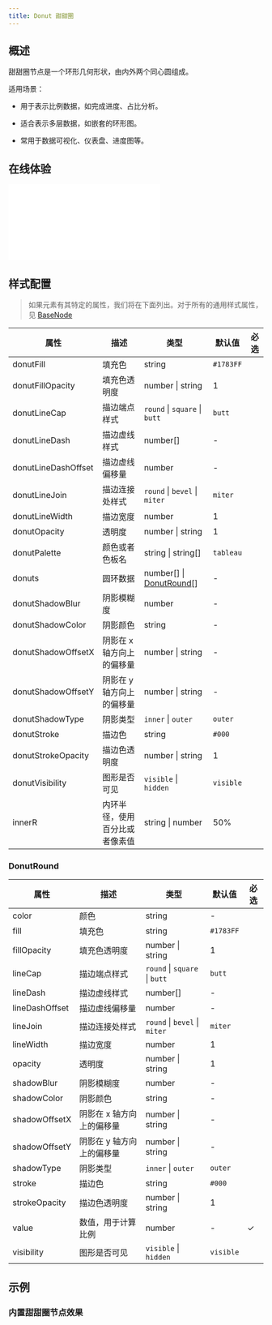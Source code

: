 ```yaml
---
title: Donut 甜甜圈
---
```


## 概述

甜甜圈节点是一个环形几何形状，由内外两个同心圆组成。

适用场景：

- 用于表示比例数据，如完成进度、占比分析。

- 适合表示多层数据，如嵌套的环形图。

- 常用于数据可视化、仪表盘、进度图等。

## 在线体验

<embed src="@/common/api/elements/nodes/donut.md"></embed>

## 样式配置

> 如果元素有其特定的属性，我们将在下面列出。对于所有的通用样式属性，见 [BaseNode](/manual/element/node/build-in/base-node)

| 属性                | 描述                           | 类型                                        | 默认值    | 必选 |
| ------------------- | ------------------------------ | ------------------------------------------- | --------- | ---- |
| donutFill           | 填充色                         | string                                      | `#1783FF` |      |
| donutFillOpacity    | 填充色透明度                   | number \| string                            | 1         |      |
| donutLineCap        | 描边端点样式                   | `round` \| `square` \| `butt`               | `butt`    |      |
| donutLineDash       | 描边虚线样式                   | number[]                                    | -         |      |
| donutLineDashOffset | 描边虚线偏移量                 | number                                      | -         |      |
| donutLineJoin       | 描边连接处样式                 | `round` \| `bevel` \| `miter`               | `miter`   |      |
| donutLineWidth      | 描边宽度                       | number                                      | 1         |      |
| donutOpacity        | 透明度                         | number \| string                            | 1         |      |
| donutPalette        | 颜色或者色板名                 | string &#124; string[]                      | `tableau` |      |
| donuts              | 圆环数据                       | number[] &#124; [DonutRound](#donutround)[] | -         |      |
| donutShadowBlur     | 阴影模糊度                     | number                                      | -         |      |
| donutShadowColor    | 阴影颜色                       | string                                      | -         |      |
| donutShadowOffsetX  | 阴影在 x 轴方向上的偏移量      | number \| string                            | -         |      |
| donutShadowOffsetY  | 阴影在 y 轴方向上的偏移量      | number \| string                            | -         |      |
| donutShadowType     | 阴影类型                       | `inner` \| `outer`                          | `outer`   |      |
| donutStroke         | 描边色                         | string                                      | `#000`    |      |
| donutStrokeOpacity  | 描边色透明度                   | number \| string                            | 1         |      |
| donutVisibility     | 图形是否可见                   | `visible` \| `hidden`                       | `visible` |      |
| innerR              | 内环半径，使用百分比或者像素值 | string &#124; number                        | 50%       |      |

### DonutRound

| 属性           | 描述                      | 类型                          | 默认值    | 必选 |
| -------------- | ------------------------- | ----------------------------- | --------- | ---- |
| color          | 颜色                      | string                        | -         |      |
| fill           | 填充色                    | string                        | `#1783FF` |      |
| fillOpacity    | 填充色透明度              | number \| string              | 1         |      |
| lineCap        | 描边端点样式              | `round` \| `square` \| `butt` | `butt`    |      |
| lineDash       | 描边虚线样式              | number[]                      | -         |      |
| lineDashOffset | 描边虚线偏移量            | number                        | -         |      |
| lineJoin       | 描边连接处样式            | `round` \| `bevel` \| `miter` | `miter`   |      |
| lineWidth      | 描边宽度                  | number                        | 1         |      |
| opacity        | 透明度                    | number \| string              | 1         |      |
| shadowBlur     | 阴影模糊度                | number                        | -         |      |
| shadowColor    | 阴影颜色                  | string                        | -         |      |
| shadowOffsetX  | 阴影在 x 轴方向上的偏移量 | number \| string              | -         |      |
| shadowOffsetY  | 阴影在 y 轴方向上的偏移量 | number \| string              | -         |      |
| shadowType     | 阴影类型                  | `inner` \| `outer`            | `outer`   |      |
| stroke         | 描边色                    | string                        | `#000`    |      |
| strokeOpacity  | 描边色透明度              | number \| string              | 1         |      |
| value          | 数值，用于计算比例        | number                        | -         | ✓    |
| visibility     | 图形是否可见              | `visible` \| `hidden`         | `visible` |      |

## 示例

### 内置甜甜圈节点效果

<Playground path="element/node/demo/donut.js" rid="default-donut-node"></Playground>
